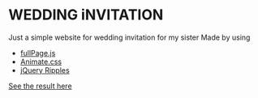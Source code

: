 # WEDDING iNVITATION

Just a simple website for wedding invitation for my sister
Made by using

-   [fullPage.js](https://github.com/alvarotrigo/fullPage.js/#fullpagejs 'fullPage.js')
-   [Animate.css](https://animate.style/ 'Animate.css')
-   [jQuery Ripples](http://sirxemic.github.io/jquery.ripples/ 'Invitation')

[See the result here](https://wedding-uga-anchu.vercel.app/?whom=Anda%20yg%20namanya%20panjang%20Beud&at=suatu%20tempat%20yg%20namanya%20juga%20panjang%20beud 'Invitation')
